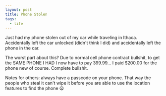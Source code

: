 ```yaml
---
layout: post
title: Phone Stolen
tags:
  - life
---
```


Just had my phone stolen out of my car while traveling in Ithaca.  Accidentally
left the car unlocked (didn't think I did) and accidentally left the phone in
the car.

The worst part about this? Due to normal cell phone contract bullshit, to get
the SAME PHONE I HAD I now have to pay 399.99... I paid $200.00 for the phone
new of course. Complete bullshit.

Notes for others: always have a passcode on your phone. That way the people who
steal it can't wipe it before you are able to use the location features to find
the phone :frowning:
